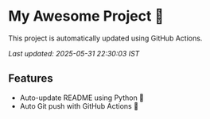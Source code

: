 # My Awesome Project 🚀

This project is automatically updated using GitHub Actions.

_Last updated: 2025-05-31 22:30:03 IST_

## Features
- Auto-update README using Python 🐍
- Auto Git push with GitHub Actions 🤖
